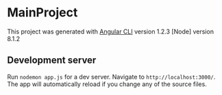 # MainProject

This project was generated with [Angular CLI](https://github.com/angular/angular-cli) version 1.2.3 [Node] version 8.1.2

## Development server

Run `nodemon app.js` for a dev server. Navigate to `http://localhost:3000/`. The app will automatically reload if you change any of the source files.
